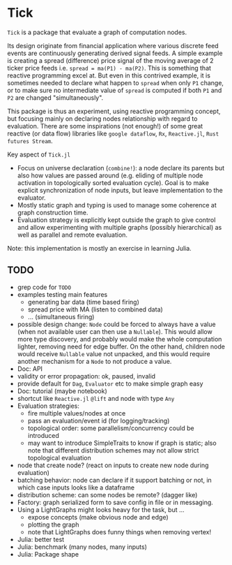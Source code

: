 # Tick

`Tick` is a package that evaluate a graph of computation nodes.

Its design originate from financial application where various discrete feed
events are continuously generating derived signal feeds. A simple example is
creating a spread (difference) price signal of the moving average of 2 ticker
price feeds i.e. `spread = ma(P1) - ma(P2)`. This is something that reactive
programming excel at. But even in this contrived example, it is sometimes needed
to declare what happen to `spread` when only `P1` change, or to make sure no
intermediate value of `spread` is computed if both `P1` and `P2` are changed
"simultaneously".

This package is thus an experiment, using reactive programming concept, but
focusing mainly on declaring nodes relationship with regard to evaluation.
There are some inspirations (not enough!) of some great reactive (or data flow)
libraries like `google dataflow`, `Rx`, `Reactive.jl`, `Rust futures Stream`.

Key aspect of `Tick.jl`
- Focus on universe declaration (`combine!`): a node declare its parents but
  also how values are passed around (e.g. eliding of multiple node activation in
  topologically sorted evaluation cycle). Goal is to make explicit
  synchronization of node inputs, but leave implementation to the evaluator.
- Mostly static graph and typing is used to manage some coherence at graph
  construction time.
- Evaluation strategy is explicitly kept outside the graph to give control and
  allow experimenting with multiple graphs (possibly hierarchical) as well as
  parallel and remote evaluation.

Note: this implementation is mostly an exercise in learning Julia.


## TODO

- grep code for `TODO`
- examples testing main features
  - generating bar data (time based firing)
  - spread price with MA (listen to combined data)
  - ... (simultaneous firing)
- possible design change: `Node` could be forced to always have a value (when
  not available user can then use a `Nullable`). This would allow more type
  discovery, and probably would make the whole computation lighter, removing
  need for edge buffer. On the other hand, children node would receive
  `Nullable` value not unpacked, and this would require another mechanism for a
  `Node` to not produce a value.
- Doc: API
- validity or error propagation: ok, paused, invalid
- provide default for `Dag`, `Evaluator` etc to make simple graph easy
- Doc: tutorial (maybe notebook)
- shortcut like `Reactive.jl` `@lift` and node with type `Any`
- Evaluation strategies:
  - fire multiple values/nodes at once
  - pass an evaluation/event id (for logging/tracking)
  - topological order: some parallelism/concurrency could be introduced
  - may want to introduce SimpleTraits to know if graph is static;
    also note that different distribution schemes may not allow strict
    topological evaluation
- node that create node? (react on inputs to create new node during
  evaluation)
- batching behavior: node can declare if it support batching or not, in
  which case inputs looks like a dataframe
- distribution scheme: can some nodes be remote? (dagger like)
- Factory: graph serialized form to save config in file or in messaging.
- Using a LightGraphs might looks heavy for the task, but ...
  - expose concepts (make obvious node and edge)
  - plotting the graph
  - note that LightGraphs does funny things when removing vertex!
- Julia: better test
- Julia: benchmark (many nodes, many inputs)
- Julia: Package shape
